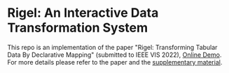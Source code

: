 # Rigel: An Interactive Data Transformation System

This repo is an implementation of the paper "Rigel: Transforming Tabular Data By Declarative Mapping" (submitted to IEEE VIS 2022), [Online Demo](https://rigel-system.github.io/rigel-system/). For more details please refer to the paper and the [supplementary material](https://observablehq.com/@rigel/appendix).




